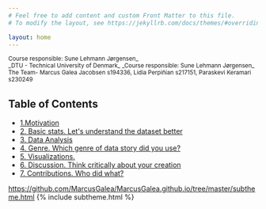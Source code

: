 ```yaml
---
# Feel free to add content and custom Front Matter to this file.
# To modify the layout, see https://jekyllrb.com/docs/themes/#overriding-theme-defaults

layout: home
---
```


<small>
Course responsible: Sune Lehmann Jørgensen_ <br>
_DTU - Technical University of Denmark_
_Course responsible: Sune Lehmann Jørgensen_ <br>
The Team- Marcus Galea Jacobsen  s194336, Lidia Perpiñian s217151, Paraskevi Keramari s230249 <br>
</small>

## Table of Contents

- [1.Motivation](#motivation)
- [2. Basic stats. Let's understand the dataset better](#2-basic-stats-lets-understand-the-dataset-better)
- [3. Data Analysis](#analysis)
- [4. Genre. Which genre of data story did you use?](#analysis3)
- [5. Visualizations.](#analysis4)
- [6. Discussion. Think critically about your creation](#analysis5)
- [7. Contributions. Who did what?](#analysis6)

https://github.com/MarcusGalea/MarcusGalea.github.io/tree/master/subtheme.html
{% include subtheme.html %}